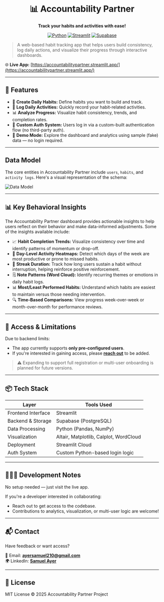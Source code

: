 <div align="center">

# 📊 Accountability Partner

**Track your habits and activities with ease!**

[![Python](https://img.shields.io/badge/Python-3.10+-blue?logo=python&logoColor=white)](https://www.python.org/)
[![Streamlit](https://img.shields.io/badge/Built%20with-Streamlit-ff4b4b?logo=streamlit&logoColor=white)](https://streamlit.io/)
[![Supabase](https://img.shields.io/badge/Backend-Supabase-3ecf8e?logo=supabase&logoColor=white)](https://supabase.io/)

</div>


> A web-based habit tracking app that helps users build consistency, log daily actions, and visualize their progress through interactive dashboards.

🌐 **Live App:** [https://accountabilitypartner.streamlit.app/](https://accountabilitypartner.streamlit.app/)

---

## 🚀 Features

- 🧠 **Create Daily Habits:** Define habits you want to build and track.
- 📅 **Log Daily Activities:** Quickly record your habit-related activities.
- 📊 **Analyze Progress:** Visualize habit consistency, trends, and completion rates.
- 🔐 **Custom Auth System:** Users log in via a custom-built authentication flow (no third-party auth).
- 🧪 **Demo Mode:** Explore the dashboard and analytics using sample (fake) data — no login required.

---

## Data Model
The core entities in Accountability Partner include `users`, `habits`, and `activity logs`. Here's a visual representation of the schema:

![Data Model](Untitled-1.png)

---

## 📊 Key Behavioral Insights
The Accountability Partner dashboard provides actionable insights to help users reflect on their behavior and make data-informed adjustments. Some of the insights available include:

- 📈 **Habit Completion Trends:** Visualize consistency over time and identify patterns of momentum or drop-off.
- 📅 **Day-Level Activity Heatmaps:** Detect which days of the week are most productive or prone to missed habits.
- 🔁 **Streak Duration:** Track how long users sustain a habit without interruption, helping reinforce positive reinforcement.
- 🗒️ **Note Patterns (Word Cloud):** Identify recurring themes or emotions in daily habit logs.
- 📊 **Most/Least Performed Habits:** Understand which habits are easiest to maintain versus those needing intervention.
- 🔍 **Time-Based Comparisons:** View progress week-over-week or month-over-month for performance reviews.



---

## 🔐 Access & Limitations

Due to backend limits:
- The app currently supports **only pre-configured users**.
- If you're interested in gaining access, please **[reach out](mailto:youremail@example.com)** to be added.

> ⚠️ Expanding to support full registration or multi-user onboarding is planned for future versions.

---

## 📦 Tech Stack

| Layer              | Tools Used |
|--------------------|------------|
| Frontend Interface | Streamlit  |
| Backend & Storage  | Supabase (PostgreSQL) |
| Data Processing    | Python (Pandas, NumPy) |
| Visualization      | Altair, Matplotlib, Calplot, WordCloud |
| Deployment         | Streamlit Cloud |
| Auth System        | Custom Python-based login logic |

---

## 👩🏾‍💻 Development Notes

No setup needed — just visit the live app.

If you're a developer interested in collaborating:
- Reach out to get access to the codebase.
- Contributions to analytics, visualization, or multi-user logic are welcome!

---

## 📬 Contact

Have feedback or want access?

📧 Email: **[ayersamuel210@gmail.com](mailto:ayersamuel210@gmail.com)**  
🌍 LinkedIn: **[Samuel Ayer](https://www.linkedin.com/in/samuel-ayer/)**

---



## 📄 License

MIT License © 2025 Accountability Partner Project
